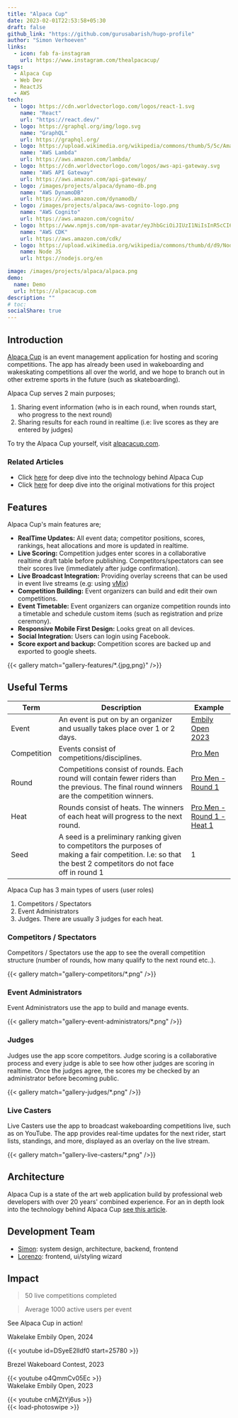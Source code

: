 ```yaml
---
title: "Alpaca Cup"
date: 2023-02-01T22:53:58+05:30
draft: false
github_link: "https://github.com/gurusabarish/hugo-profile"
author: "Simon Verhoeven"
links:
  - icon: fab fa-instagram
    url: https://www.instagram.com/thealpacacup/
tags:
  - Alpaca Cup
  - Web Dev
  - ReactJS
  - AWS
tech:
  - logo: https://cdn.worldvectorlogo.com/logos/react-1.svg
    name: "React"
    url: "https://react.dev/"
  - logo: https://graphql.org/img/logo.svg
    name: "GraphQL"
    url: https://graphql.org/
  - logo: https://upload.wikimedia.org/wikipedia/commons/thumb/5/5c/Amazon_Lambda_architecture_logo.svg/200px-Amazon_Lambda_architecture_logo.svg.png
    name: "AWS Lambda"
    url: https://aws.amazon.com/lambda/
  - logo: https://cdn.worldvectorlogo.com/logos/aws-api-gateway.svg
    name: "AWS API Gateway"
    url: https://aws.amazon.com/api-gateway/
  - logo: /images/projects/alpaca/dynamo-db.png
    name: "AWS DynamoDB"
    url: https://aws.amazon.com/dynamodb/
  - logo: /images/projects/alpaca/aws-cognito-logo.png
    name: "AWS Cognito"
    url: https://aws.amazon.com/cognito/
  - logo: https://www.npmjs.com/npm-avatar/eyJhbGciOiJIUzI1NiIsInR5cCI6IkpXVCJ9.eyJhdmF0YXJVUkwiOiJodHRwczovL3MuZ3JhdmF0YXIuY29tL2F2YXRhci9hY2M3M2RiNTFjNmE3NzIxYTIzNDAzNTQ0OWQ4MzgwOT9zaXplPTQ5NiZkZWZhdWx0PXJldHJvIn0.xgNJFrB8Tz89BFgDaybQOp1e54UfUv7VeqayL_Piddg
    name: "AWS CDK"
    url: https://aws.amazon.com/cdk/
  - logo: https://upload.wikimedia.org/wikipedia/commons/thumb/d/d9/Node.js_logo.svg/2560px-Node.js_logo.svg.png
    name: Node JS
    url: https://nodejs.org/en

image: /images/projects/alpaca/alpaca.png
demo:
  name: Demo
  url: https://alpacacup.com
description: ""
# toc:
socialShare: true
---
```


## Introduction

[Alpaca Cup](https://alpacacup.com/events) is an event management application for hosting and scoring competitions. The app has already been used in wakeboarding and wakeskating competitions all over the world, and we hope to branch out in other extreme sports in the future (such as skateboarding).

Alpaca Cup serves 2 main purposes;

1. Sharing event information (who is in each round, when rounds start, who progress to the next round)
2. Sharing results for each round in realtime (i.e: live scores as they are entered by judges)

To try the Alpaca Cup yourself, visit [alpacacup.com](https://alpacacup.com/).

### Related Articles

- Click [here](/blogs/alpaca-cup-architecture) for deep dive into the technology behind Alpaca Cup
- Click [here](/blogs/wakeboard-competition-app) for deep dive into the original motivations for this project

## Features

Alpaca Cup's main features are;

- **RealTime Updates:** All event data; competitor positions, scores, rankings, heat allocations and more is updated in realtime.
- **Live Scoring:** Competition judges enter scores in a collaborative realtime draft table before publishing. Competitors/spectators can see their scores live (immediately after judge confirmation).
- **Live Broadcast Integration:** Providing overlay screens that can be used in event live streams (e.g: using [vMix](https://www.vmix.com/))
- **Competition Building:** Event organizers can build and edit their own competitions.
- **Event Timetable:** Event organizers can organize competition rounds into a timetable and schedule custom items (such as registration and prize ceremony).
- **Responsive Mobile First Design:** Looks great on all devices.
- **Social Integration:** Users can login using Facebook.
- **Score export and backup:** Competition scores are backed up and exported to google sheets.

{{< gallery match="gallery-features/*.{jpg,png}" />}}

## Useful Terms

| Term        | Description                                                                                                                                                    | Example                                                                                       |
| ----------- | -------------------------------------------------------------------------------------------------------------------------------------------------------------- | --------------------------------------------------------------------------------------------- |
| Event       | An event is put on by an organizer and usually takes place over 1 or 2 days.                                                                                   | [Embily Open 2023](https://alpacacup.com/event/embily)                                        |
| Competition | Events consist of competitions/disciplines.                                                                                                                    | [Pro Men](https://alpacacup.com/competition/3f662283-b47e-48f8-915f-bfca763ebe0b)             |
| Round       | Competitions consist of rounds. Each round will contain fewer riders than the previous. The final round winners are the competition winners.                   | [Pro Men - Round 1](https://alpacacup.com/competition/3f662283-b47e-48f8-915f-bfca763ebe0b)   |
| Heat        | Rounds consist of heats. The winners of each heat will progress to the next round.                                                                             | [Pro Men - Round 1 - Heat 1](https://alpacacup.com/heat/7d6602e7-9f48-43de-999e-09c61a0431e3) |
| Seed        | A seed is a preliminary ranking given to competitors the purposes of making a fair competition. I.e: so that the best 2 competitors do not face off in round 1 | 1                                                                                             |

Alpaca Cup has 3 main types of users (user roles)

1. Competitors / Spectators
1. Event Administrators
1. Judges. There are usually 3 judges for each heat.

### Competitors / Spectators

Competitors / Spectators use the app to see the overall competition structure (number of rounds, how many qualify to the next round etc..).

{{< gallery match="gallery-competitors/*.png" />}}

### Event Administrators

Event Administrators use the app to build and manage events.

{{< gallery match="gallery-event-administrators/*.png" />}}

### Judges

Judges use the app score competitors. Judge scoring is a collaborative process and every judge is able to see how other judges are scoring in realtime. Once the judges agree, the scores my be checked by an administrator before becoming public.

{{< gallery match="gallery-judges/*.png" />}}

### Live Casters

Live Casters use the app to broadcast wakeboarding competitions live, such as on YouTube. The app provides real-time updates for the next rider, start lists, standings, and more, displayed as an overlay on the live stream.

{{< gallery match="gallery-live-casters/*.png" />}}

## Architecture

Alpaca Cup is a state of the art web application build by professional web developers with over 20 years' combined experience. For an in depth look into the technology behind Alpaca Cup [see this article](/blogs/alpaca-cup-architecture/).

## Development Team

- [Simon](https://www.linkedin.com/in/simonverhoeven067/): system design, architecture, backend, frontend
- [Lorenzo](https://www.linkedin.com/in/lorenzoong/): frontend, ui/styling wizard

## Impact

> 50 live competitions completed

> Average 1000 active users per event

See Alpaca Cup in action!

<!-- https://youtu.be/DSyeE2lIdf0?t=25780 -->

Wakelake Embily Open, 2024

{{< youtube id=DSyeE2lIdf0 start=25780 >}}
<br/>

Brezel Wakeboard Contest, 2023

{{< youtube o4QmmCv05Ec >}}
<br/>
Wakelake Embily Open, 2023

{{< youtube cnMjZtYj6us >}}
<br/>
{{< load-photoswipe >}}

